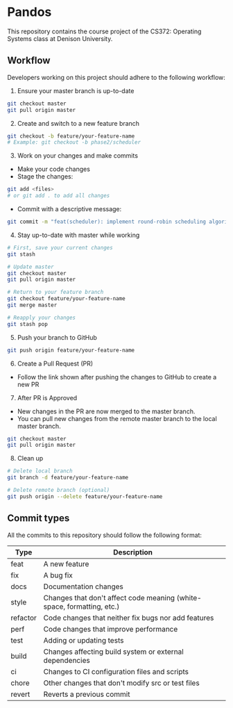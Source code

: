 # Pandos
This repository contains the course project of the CS372: Operating Systems class at Denison University.

## Workflow
Developers working on this project should adhere to the following workflow:

1. Ensure your master branch is up-to-date
```bash
git checkout master
git pull origin master
```

2. Create and switch to a new feature branch
```bash
git checkout -b feature/your-feature-name
# Example: git checkout -b phase2/scheduler
```

3. Work on your changes and make commits
- Make your code changes
- Stage the changes:
```bash
git add <files>
# or git add . to add all changes
```
- Commit with a descriptive message:
```bash
git commit -m "feat(scheduler): implement round-robin scheduling algorithm"
```

4. Stay up-to-date with master while working
```bash
# First, save your current changes
git stash

# Update master
git checkout master
git pull origin master

# Return to your feature branch
git checkout feature/your-feature-name
git merge master

# Reapply your changes
git stash pop
```

5. Push your branch to GitHub
```bash
git push origin feature/your-feature-name
```

6. Create a Pull Request (PR)
- Follow the link shown after pushing the changes to GitHub to create a new PR

7. After PR is Approved
- New changes in the PR are now merged to the master branch.
- You can pull new changes from the remote master branch to the local master branch.
```bash
git checkout master
git pull origin master
```

8. Clean up
```bash
# Delete local branch
git branch -d feature/your-feature-name

# Delete remote branch (optional)
git push origin --delete feature/your-feature-name
```

## Commit types

All the commits to this repository should follow the following format:

| Type | Description |
|------|-------------|
| feat | A new feature |
| fix | A bug fix |
| docs | Documentation changes |
| style | Changes that don't affect code meaning (white-space, formatting, etc.) |
| refactor | Code changes that neither fix bugs nor add features |
| perf | Code changes that improve performance |
| test | Adding or updating tests |
| build | Changes affecting build system or external dependencies |
| ci | Changes to CI configuration files and scripts |
| chore | Other changes that don't modify src or test files |
| revert | Reverts a previous commit |
